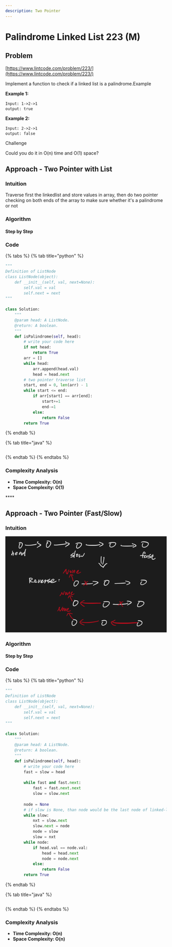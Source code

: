 ```yaml
---
description: Two Pointer
---
```


# Palindrome Linked List 223 \(M\)

## Problem

[https://www.lintcode.com/problem/223/](https://www.lintcode.com/problem/223/)

Implement a function to check if a linked list is a palindrome.Example

**Example 1:**

```text
Input: 1->2->1
output: true
```

**Example 2:**

```text
Input: 2->2->1
output: false
```

Challenge

Could you do it in O\(n\) time and O\(1\) space?

## Approach - Two Pointer with List

### Intuition

Traverse first the linkedlist and store values in array, then do two pointer checking on both ends of the array to make sure whether it's a palindrome or not

### Algorithm

#### Step by Step

### Code

{% tabs %}
{% tab title="python" %}
```python
"""
Definition of ListNode
class ListNode(object):
    def __init__(self, val, next=None):
        self.val = val
        self.next = next
"""

class Solution:
    """
    @param head: A ListNode.
    @return: A boolean.
    """
    def isPalindrome(self, head):
        # write your code here
        if not head:
            return True
        arr = []
        while head:
            arr.append(head.val)
            head = head.next
        # two pointer traverse list
        start, end = 0, len(arr) - 1
        while start <= end:
            if arr[start] == arr[end]:
                start+=1
                end-=1
            else:
                return False
        return True

```
{% endtab %}

{% tab title="java" %}
```

```
{% endtab %}
{% endtabs %}

### Complexity Analysis

* **Time Complexity: O\(n\)**
* **Space Complexity: O\(1\)**

\*\*\*\*

## Approach - Two Pointer \(Fast/Slow\) 

### Intuition

![](../../.gitbook/assets/screen-shot-2021-04-11-at-9.49.24-am.png)

### Algorithm

#### Step by Step

### Code

{% tabs %}
{% tab title="python" %}
```python
"""
Definition of ListNode
class ListNode(object):
    def __init__(self, val, next=None):
        self.val = val
        self.next = next
"""

class Solution:
    """
    @param head: A ListNode.
    @return: A boolean.
    """
    def isPalindrome(self, head):
        # write your code here
        fast = slow = head

        while fast and fast.next:
            fast = fast.next.next
            slow = slow.next
        
        node = None
        # if slow is None, than node would be the last node of linked-list
        while slow:
            nxt = slow.next
            slow.next = node
            node = slow
            slow = nxt
        while node:
            if head.val == node.val:
                head = head.next
                node = node.next
            else:
                return False
        return True

```
{% endtab %}

{% tab title="java" %}
```

```
{% endtab %}
{% endtabs %}

### Complexity Analysis

* **Time Complexity: O\(n\)**
* **Space Complexity: O\(n\)**


